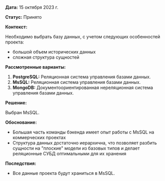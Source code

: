 **Дата:** 15 октября 2023 г.

**Статус:** Принято

**Контекст:**

Необходимо выбрать базу данных, с учетом следующих особенностей проекта:
- большой объем исторических данных
- сложная структура сущностей

**Рассмотренные варианты:**

1. **PostgreSQL:** Реляционная система управления базами данных.
2. **MsSQL:** Реляционная система управления базами данных.
3. **MongoDB:** Документоориентированная нереляционная система управления базами данных.

**Решение:**

Выбран MsSQL.

**Обоснование:**

- Большая часть команды бэкенда имеет опыт работы с MsSQL на коммерческих проектах
- Структура данных достаточно иерархична, что позволяет разбить сущности на "плоские" модели из базовых типов и делает реляционные СУБД оптимальными для их хранения

**Последствия:**

- Все данные проекта будут храниться в MsSQL.